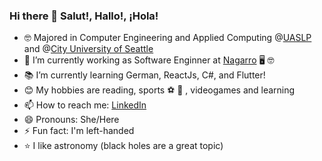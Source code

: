 ### Hi there 👋  Salut!, Hallo!, ¡Hola! 

- 🤓 Majored in Computer Engineering and Applied Computing @[UASLP](http://www.uaslp.mx/) and @[City University of Seattle](https://www.cityu.edu/)
- 🔭 I’m currently working as Software Enginner at [Nagarro](https://www.nagarro.com/en) 🖥 🤓
- 📚 I’m currently learning German, ReactJs, C#, and Flutter!
- 😊 My hobbies are reading, sports ⚽️ 🏀 , videogames and learning
- 📫 How to reach me: [LinkedIn](https://www.linkedin.com/in/mayra-lucero-garc%C3%ADa-ram%C3%ADrez-885352121/)
- 😄 Pronouns: She/Here
- ⚡ Fun fact: I'm left-handed
-  ⭐️  I like astronomy (black holes are a great topic) 
<!--
**mayralgr/mayralgr** is a ✨ _special_ ✨ repository because its `README.md` (this file) appears on your GitHub profile.

Here are some ideas to get you started:

- 🔭 I’m currently working on ...
- 🌱 I’m currently learning ...
- 👯 I’m looking to collaborate on ...
- 🤔 I’m looking for help with ...
- 💬 Ask me about ...
- 📫 How to reach me: ...
- 😄 Pronouns: ...
- ⚡ Fun fact: ...
-->
